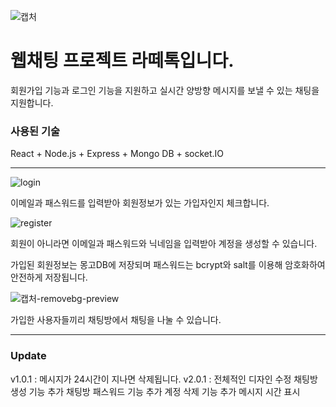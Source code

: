 ![캡처](https://github.com/GarbageCode1984/Latte_Talk/assets/75023330/32082368-b8b2-4bd8-9373-5a1f7c7106cd)

# 웹채팅 프로젝트 라떼톡입니다.

회원가입 기능과 로그인 기능을 지원하고 실시간 양방향 메시지를 보낼 수 있는 채팅을 지원합니다.

### 사용된 기술

React + Node.js + Express + Mongo DB + socket.IO

---

![login](https://github.com/GarbageCode1984/Latte_Talk/assets/75023330/7ebe1c22-b73e-42af-8bb6-97cef6cd09f8)

이메일과 패스워드를 입력받아 회원정보가 있는 가입자인지 체크합니다.

![register](https://github.com/GarbageCode1984/Latte_Talk/assets/75023330/7e28d7c2-12ff-44bd-9455-41aff9a17a16)

회원이 아니라면 이메일과 패스워드와 닉네임을 입력받아 계정을 생성할 수 있습니다.

가입된 회원정보는 몽고DB에 저장되며 패스워드는 bcrypt와 salt를 이용해 암호화하여 안전하게 저장됩니다.

![캡처-removebg-preview](https://github.com/GarbageCode1984/Latte_Talk/assets/75023330/ce9c33a6-0265-4f89-a352-3a8d2c97faba)

가입한 사용자들끼리 채팅방에서 채팅을 나눌 수 있습니다.

---

### Update

v1.0.1 : 메시지가 24시간이 지나면 삭제됩니다.
v2.0.1 :
전체적인 디자인 수정
채팅방 생성 기능 추가
채팅방 패스워드 기능 추가
계정 삭제 기능 추가
메시지 시간 표시
